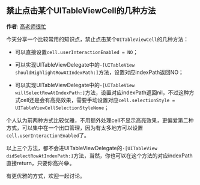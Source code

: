 禁止点击某个UITableViewCell的几种方法
----------
**作者**: [高老师很忙](https://weibo.com/517082456)

今天分享一个比较常用的知识点，禁止点击某个`UITableViewCell`的几种方法：

- 可以直接设置`cell.userInteractionEnabled = NO`；
	
- 可以实现UITableViewDelegate中的`-[UITableView shouldHighlightRowAtIndexPath:]`方法，设置对应indexPath返回NO；
	
- 可以实现UITableViewDelegate中的`-[UITableView willSelectRowAtIndexPath:]`方法，设置对应indexPath返回nil，不过这种方式cell还是会有高亮效果，需要手动设置对应`cell.selectionStyle = UITableViewCellSelectionStyleNone`；
	
个人认为前两种方式比较优雅，不用额外处理cell不显示高亮效果，更偏爱第二种方式，可以集中在一个出口管理，因为有太多地方可以设置`cell.userInteractionEnabled`了。

以上三个方法，都不会进UITableViewDelegate的`-[UITableView didSelectRowAtIndexPath:]`方法，当然，你也可以在这个方法的对应indexPath直接return，只要你高兴😂。

有更优雅的方式，欢迎一起讨论。


